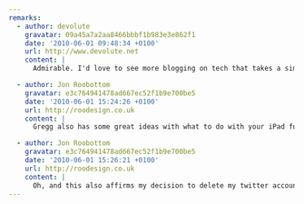 ```yaml
---
remarks:
  - author: devolute
    gravatar: 09a45a7a2aa8466bbbf1b983e3e862f1
    date: '2010-06-01 09:48:34 +0100'
    url: http://www.devolute.net
    content: |
      Admirable. I'd love to see more blogging on tech that takes a simliar slant.

  - author: Jon Roobottom
    gravatar: e3c764941478ad667ec52f1b9e700be5
    date: '2010-06-01 15:24:26 +0100'
    url: http://roodesign.co.uk
    content: |
      Gregg also has some great ideas with what to do with your iPad fund. I'm spending my fund on printing for my wedding.

  - author: Jon Roobottom
    gravatar: e3c764941478ad667ec52f1b9e700be5
    date: '2010-06-01 15:26:21 +0100'
    url: http://roodesign.co.uk
    content: |
      Oh, and this also affirms my decision to delete my twitter account.
---
```

